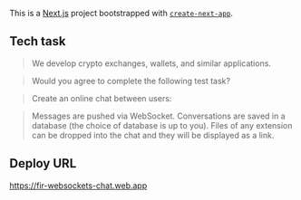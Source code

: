 This is a [Next.js](https://nextjs.org/) project bootstrapped with [`create-next-app`](https://github.com/vercel/next.js/tree/canary/packages/create-next-app).

## Tech task

> We develop crypto exchanges, wallets, and similar applications.

> Would you agree to complete the following test task?

> Create an online chat between users:

> Messages are pushed via WebSocket.
> Conversations are saved in a database (the choice of database is up to you).
> Files of any extension can be dropped into the chat and they will be displayed as a link.

## Deploy URL

https://fir-websockets-chat.web.app
